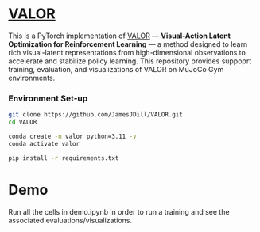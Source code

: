 # [VALOR](https://arxiv.org/pdf/1807.10299)

This is a PyTorch implementation of [VALOR](https://arxiv.org/pdf/1807.10299) — **Visual-Action Latent Optimization for Reinforcement Learning** — a method designed to learn rich visual-latent representations from high-dimensional observations to accelerate and stabilize policy learning. This repository provides suppoprt training, evaluation, and visualizations of VALOR on MuJoCo Gym environments.

### Environment Set-up
```bash
git clone https://github.com/JamesJDill/VALOR.git
cd VALOR

conda create -n valor python=3.11 -y
conda activate valor

pip install -r requirements.txt
```

# Demo
Run all the cells in demo.ipynb in order to run a training and see the associated evaluations/visualizations.

